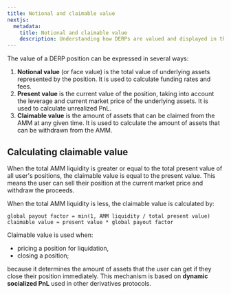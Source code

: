 ```yaml
---
title: Notional and claimable value
nextjs:
  metadata:
    title: Notional and claimable value
    description: Understanding how DERPs are valued and displayed in the UX
---
```


The value of a DERP position can be expressed in several ways:

1. **Notional value** (or face value) is the total value of underlying assets represented by the position. It is used to calculate funding rates and fees.
2. **Present value** is the current value of the position, taking into account the leverage and current market price of the underlying assets. It is used to calculate unrealized PnL.
3. **Claimable value** is the amount of assets that can be claimed from the AMM at any given time. It is used to calculate the amount of assets that can be withdrawn from the AMM.

## Calculating claimable value

When the total AMM liquidity is greater or equal to the total present value of all user's positions, the claimable value is equal to the present value. This means the user can sell their position at the current market price and withdraw the proceeds.

When the total AMM liquidity is less, the claimable value is calculated by:

```plaintext
global payout factor = min(1, AMM liquidity / total present value)
claimable value = present value * global payout factor
```

Claimable value is used when:
- pricing a position for liquidation,
- closing a position;

because it determines the amount of assets that the user can get if they close their position immediately. This mechanism is based on **dynamic socialized PnL** used in other derivatives protocols.